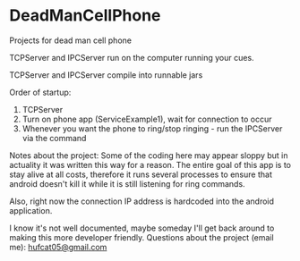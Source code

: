 DeadManCellPhone
================

Projects for dead man cell phone

TCPServer and IPCServer run on the computer running your cues.

TCPServer and IPCServer compile into runnable jars

Order of startup:
  1. TCPServer
  2. Turn on phone app (ServiceExample1), wait for connection to occur
  3. Whenever you want the phone to ring/stop ringing - run the IPCServer via the command


Notes about the project: Some of the coding here may appear sloppy but in actuality it was written this way for a reason. The entire goal of this app is to stay alive at all costs, therefore it runs several processes to ensure that android doesn't kill it while it is still listening for ring commands.

Also, right now the connection IP address is hardcoded into the android application.


I know it's not well documented, maybe someday I'll get back around to making this more developer friendly.
Questions about the project (email me): hufcat05@gmail.com

